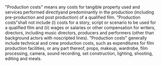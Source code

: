 "Production costs" means any costs for tangible property used and services  performed  directlyand predominantly in the production (including pre-production and post production) of a qualified film. "Production costs"shall not include (i) costs for a story, script or scenario to be used for a qualified film and (ii) wages or salaries or other compensation for writers, directors, including music directors, producers and performers (other than background actors with noscripted lines). "Production costs" generally include technical and crew production costs, such as expenditures for film production facilities, or any part thereof, props, makeup, wardrobe, film processing, camera, sound recording, set construction, lighting, shooting, editing and meals.